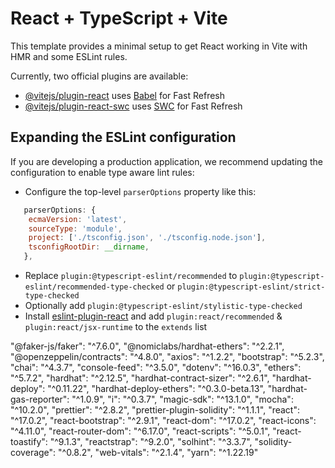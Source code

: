# React + TypeScript + Vite

This template provides a minimal setup to get React working in Vite with HMR and some ESLint rules.

Currently, two official plugins are available:

- [@vitejs/plugin-react](https://github.com/vitejs/vite-plugin-react/blob/main/packages/plugin-react/README.md) uses [Babel](https://babeljs.io/) for Fast Refresh
- [@vitejs/plugin-react-swc](https://github.com/vitejs/vite-plugin-react-swc) uses [SWC](https://swc.rs/) for Fast Refresh

## Expanding the ESLint configuration

If you are developing a production application, we recommend updating the configuration to enable type aware lint rules:

- Configure the top-level `parserOptions` property like this:

```js
   parserOptions: {
    ecmaVersion: 'latest',
    sourceType: 'module',
    project: ['./tsconfig.json', './tsconfig.node.json'],
    tsconfigRootDir: __dirname,
   },
```

- Replace `plugin:@typescript-eslint/recommended` to `plugin:@typescript-eslint/recommended-type-checked` or `plugin:@typescript-eslint/strict-type-checked`
- Optionally add `plugin:@typescript-eslint/stylistic-type-checked`
- Install [eslint-plugin-react](https://github.com/jsx-eslint/eslint-plugin-react) and add `plugin:react/recommended` & `plugin:react/jsx-runtime` to the `extends` list


 "@faker-js/faker": "^7.6.0",
    "@nomiclabs/hardhat-ethers": "^2.2.1",
    "@openzeppelin/contracts": "^4.8.0",
    "axios": "^1.2.2",
    "bootstrap": "^5.2.3",
    "chai": "^4.3.7",
    "console-feed": "^3.5.0",
    "dotenv": "^16.0.3",
    "ethers": "^5.7.2",
    "hardhat": "^2.12.5",
    "hardhat-contract-sizer": "^2.6.1",
    "hardhat-deploy": "^0.11.22",
    "hardhat-deploy-ethers": "^0.3.0-beta.13",
    "hardhat-gas-reporter": "^1.0.9",
    "i": "^0.3.7",
    "magic-sdk": "^13.1.0",
    "mocha": "^10.2.0",
    "prettier": "^2.8.2",
    "prettier-plugin-solidity": "^1.1.1",
    "react": "^17.0.2",
    "react-bootstrap": "^2.9.1",
    "react-dom": "^17.0.2",
    "react-icons": "^4.11.0",
    "react-router-dom": "^6.17.0",
    "react-scripts": "^5.0.1",
    "react-toastify": "^9.1.3",
    "reactstrap": "^9.2.0",
    "solhint": "^3.3.7",
    "solidity-coverage": "^0.8.2",
    "web-vitals": "^2.1.4",
    "yarn": "^1.22.19"